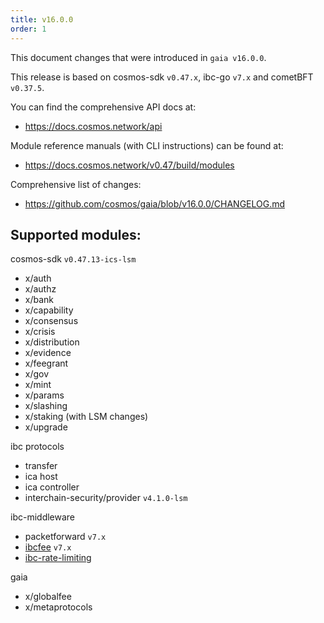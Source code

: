 ```yaml
---
title: v16.0.0
order: 1
---
```


This document changes that were introduced in `gaia v16.0.0`.

This release is based on cosmos-sdk `v0.47.x`, ibc-go `v7.x` and cometBFT `v0.37.5`.

You can find the comprehensive API docs at:
* https://docs.cosmos.network/api

Module reference manuals (with CLI instructions) can be found at:
* https://docs.cosmos.network/v0.47/build/modules

Comprehensive list of changes:
* https://github.com/cosmos/gaia/blob/v16.0.0/CHANGELOG.md

## Supported modules:
cosmos-sdk `v0.47.13-ics-lsm`
* x/auth
* x/authz
* x/bank
* x/capability
* x/consensus
* x/crisis
* x/distribution
* x/evidence
* x/feegrant
* x/gov
* x/mint
* x/params
* x/slashing
* x/staking (with LSM changes)
* x/upgrade

ibc protocols
* transfer
* ica host
* ica controller
* interchain-security/provider `v4.1.0-lsm`

ibc-middleware
* packetforward `v7.x`
* [ibcfee](https://ibc.cosmos.network/v7/middleware/ics29-fee/overview) `v7.x`
* [ibc-rate-limiting](https://github.com/Stride-Labs/ibc-rate-limiting)

gaia
* x/globalfee
* x/metaprotocols

